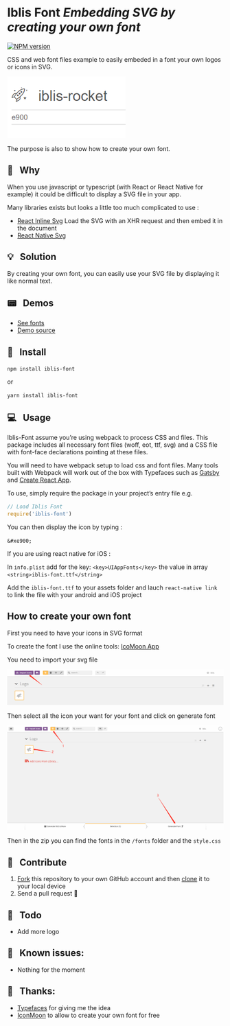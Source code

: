 
# Iblis Font _**Embedding SVG by creating your own font**_

[![NPM version](https://badge.fury.io/js/iblis-font.svg)](https://www.npmjs.com/package/iblis-font)

CSS and web font files example to easily embeded in a font your own logos or icons in SVG.

![Example](./screenshots/example.png)

The purpose is also to show how to create your own font.

## 🧐 &nbsp; Why

When you use javascript or typescript (with React or React Native for example) it could be difficult to display a SVG file in your app.

Many libraries exists but looks a little too much complicated to use :
* [React Inline Svg](https://github.com/vdelacou/iblis-font) Load the SVG with an XHR request and then embed it in the document
* [React Native Svg](https://github.com/react-native-community/react-native-svg)

## 💡 &nbsp; Solution

By creating your own font, you can easily use your SVG file by displaying it like normal text.

## 📟 &nbsp; Demos

- [See fonts](https://iblis-font.github.io/)
- [Demo source](./docs)

## 📌 &nbsp; Install

`npm install iblis-font`

or

`yarn install iblis-font`

## 💻 &nbsp; Usage

Iblis-Font assume you’re using webpack to process CSS and files. This package includes all necessary font files (woff, eot, ttf, svg) and a CSS file with font-face declarations pointing at these files.

You will need to have webpack setup to load css and font files. Many tools built with Webpack will work out of the box with Typefaces such as [Gatsby](https://github.com/gatsbyjs/gatsby) and [Create React App](https://github.com/facebookincubator/create-react-app).

To use, simply require the package in your project’s entry file e.g.

```javascript
// Load Iblis Font
require('iblis-font')
```

You can then display the icon by typing :

`&#xe900;`

If you are using react native for iOS : 

In `info.plist` add for the key: `<key>UIAppFonts</key>` the value in array `<string>iblis-font.ttf</string>`

Add the `iblis-font.ttf` to your assets folder and lauch `react-native link` to link the file with your android and iOS project

## How to create your own font

First you need to have your icons in SVG format

To create the font I use the online tools: [IcoMoon App](https://icomoon.io/app/)

You need to import your svg file

![IconMoon Import](./screenshots/iconMoon_import.png)

Then select all the icon your want for your font and click on generate font

![Generate Font](./screenshots/generate_font.png)

Then in the zip you can find the fonts in the `/fonts` folder and the `style.css`

## 🕺 &nbsp; Contribute

1.  [Fork](https://help.github.com/articles/fork-a-repo/) this repository to your own GitHub account and then [clone](https://help.github.com/articles/cloning-a-repository/) it to your local device
2.  Send a pull request 🙌

## 🔨 &nbsp; Todo

* Add more logo

## 💊 &nbsp; Known issues:

* Nothing for the moment

## 🙏 &nbsp; Thanks:

* [Typefaces](https://github.com/KyleAMathews/typefaces) for giving me the idea
* [IconMoon](https://icomoon.io/) to allow to create your own font for free